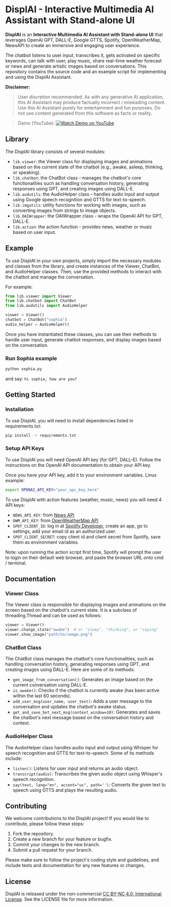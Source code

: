 # DisplAI - Interactive Multimedia AI Assistant with Stand-alone UI

**DisplAI** is an **Interactive Multimedia AI Assistant with Stand-alone UI** that leverages OpenAI GPT, DALL-E, Google GTTS, Spotify, OpenWeatherMap, NewsAPI to create an immersive and engaging user experience. 

The chatbot listens to user input, transcribes it, gets activated on specific keywords, can talk with user, play music, share real-time weather forecast or news and generate artistic images based on conversations. 
This repository contains the source code and an example script for implementing and using the DisplAI Assistant.

**Disclaimer:**
> User discretion recommended. As with any generative AI application, this AI Assistant may produce factually incorrect / misleading content. 
> Use this AI Assistant purely for entertainment and fun purposes. 
> Do not use content generated from this software as facts or reality.

> Demo (YouTube): [![Watch Demo on YouTube](https://img.youtube.com/vi/4PobWQxplZ8/maxresdefault.jpg)](https://youtu.be/4PobWQxplZ8?t=24)


## Library

The DisplAI library consists of several modules:

- `lib.viewer`: the Viewer class for displaying images and animations based on the current state of the chatbot (e.g., awake, asleep, thinking, or speaking).
- `lib.chatbot`: the ChatBot class - manages the chatbot's core functionalities such as handling conversation history, generating responses using GPT, and creating images using DALL-E.
- `lib.audutils`: the AudioHelper class - handles audio input and output using Google speech recognition and GTTS for text-to-speech.
- `lib.imgutils`: utility functions for working with images, such as converting images from strings to image objects.
- `lib.OAIWrapper`: the OAIWrapper class - wraps the OpenAI API for GPT, DALL-E.
- `lib.action`: the action function - provides news, weather or music based on user input.

## Example

To use DisplAI in your own projects, simply import the necessary modules and classes from the library, and create instances of the Viewer, ChatBot, and AudioHelper classes. Then, use the provided methods to interact with the chatbot and manage the conversation.

For example:

```python
from lib.viewer import Viewer
from lib.chatbot import ChatBot
from lib.audutils import AudioHelper

viewer = Viewer()
chatbot = ChatBot("sophia")
audio_helper = AudioHelper()
```

Once you have instantiated these classes, you can use their methods to handle user input, generate chatbot responses, and display images based on the conversation.

### Run Sophia example

```bash
python sophia.py
```

and say: `hi sophia, how are you?`

## Getting Started
### Installation

To use DisplAI, you will need to install dependencies listed in requirements.txt:
```bash
pip install -r requirements.txt
```

### Setup API Keys

To use DisplAI you will need OpenAI API key (for GPT, DALL-E). Follow the instructions on the OpenAI API documentation to obtain your API key.

Once you have your API key, add it to your environment variables. Linux example:

```bash
export OPENAI_API_KEY="your_api_key_here"
```

To use DisplAI with action features (weather, music, news) you will need 4 API keys:
- `NEWS_API_KEY`: from [News API](https://newsapi.org)
- `OWM_API_KEY`: from [OpenWeatherMap API](https://api.openweathermap.org)
- `SPOT_CLIENT_ID`: log in at [Spotify Developer](https://developer.spotify.com/), create an app, go to settings, add your email id as an authorized user.
- `SPOT_CLIENT_SECRET`: copy client id and client secret from Spotify, save them as environment variables.

Note: upon running the action script first time, Spotify will prompt the user to login on their default web browser, and paste the browser URL onto cmd / terminal.

## Documentation
### Viewer Class

The Viewer class is responsible for displaying images and animations on the screen based on the chatbot's current state. It is a subclass of threading.Thread and can be used as follows:

```python
viewer = Viewer()
viewer.change_state("awake")  # or "sleep", "thinking", or "saying"
viewer.show_image("path/to/image.png")
```

### ChatBot Class

The ChatBot class manages the chatbot's core functionalities, such as handling conversation history, generating responses using GPT, and creating images using DALL-E. Here are some of its methods:

- `gen_image_from_conversation()`: Generates an image based on the current conversation using DALL-E.
- `is_awake()`: Checks if the chatbot is currently awake (has been active within the last 60 seconds).
- `add_user_msg(user_name, user_text)`: Adds a user message to the conversation and updates the chatbot's awake status.
- `get_and_save_bot_next_msg(context_window=10)`: Generates and saves the chatbot's next message based on the conversation history and context.

### AudioHelper Class

The AudioHelper class handles audio input and output using Whisper for speech recognition and GTTS for text-to-speech. Some of its methods include:

- `listen()`: Listens for user input and returns an audio object.
- `transcript(audio)`: Transcribes the given audio object using Whisper's speech recognition.
- `say(text, lang="en", accent="us", path='')`: Converts the given text to speech using GTTS and plays the resulting audio.

## Contributing

We welcome contributions to the DisplAI project! If you would like to contribute, please follow these steps:

1. Fork the repository.
2. Create a new branch for your feature or bugfix.
3. Commit your changes to the new branch.
4. Submit a pull request for your branch.

Please make sure to follow the project's coding style and guidelines, and include tests and documentation for any new features or changes.

## License

DisplAI is released under the non-commercial [CC BY-NC 4.0: International License](https://creativecommons.org/licenses/by-nc/4.0/). See the LICENSE file for more information.
